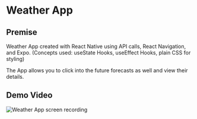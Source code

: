 # Weather App

## Premise
Weather App created with React Native using API calls, React Navigation, and Expo. (Concepts used: useState Hooks, useEffect Hooks, plain CSS for styling)

The App allows you to click into the future forecasts as well and view their details.

## Demo Video
![Weather App screen recording](https://i.ibb.co/rcnDyTB/ezgif-2-65fa65af36.gif)
